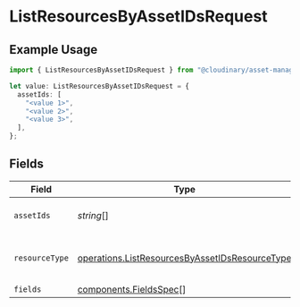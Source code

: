 # ListResourcesByAssetIDsRequest

## Example Usage

```typescript
import { ListResourcesByAssetIDsRequest } from "@cloudinary/asset-management/models/operations";

let value: ListResourcesByAssetIDsRequest = {
  assetIds: [
    "<value 1>",
    "<value 2>",
    "<value 3>",
  ],
};
```

## Fields

| Field                                                                                                            | Type                                                                                                             | Required                                                                                                         | Description                                                                                                      |
| ---------------------------------------------------------------------------------------------------------------- | ---------------------------------------------------------------------------------------------------------------- | ---------------------------------------------------------------------------------------------------------------- | ---------------------------------------------------------------------------------------------------------------- |
| `assetIds`                                                                                                       | *string*[]                                                                                                       | :heavy_check_mark:                                                                                               | List of asset IDs to retrieve (max 100).                                                                         |
| `resourceType`                                                                                                   | [operations.ListResourcesByAssetIDsResourceType](../../models/operations/listresourcesbyassetidsresourcetype.md) | :heavy_minus_sign:                                                                                               | Resource type (optional, can sometimes disambiguate).                                                            |
| `fields`                                                                                                         | [components.FieldsSpec](../../models/components/fieldsspec.md)[]                                                 | :heavy_minus_sign:                                                                                               | N/A                                                                                                              |
